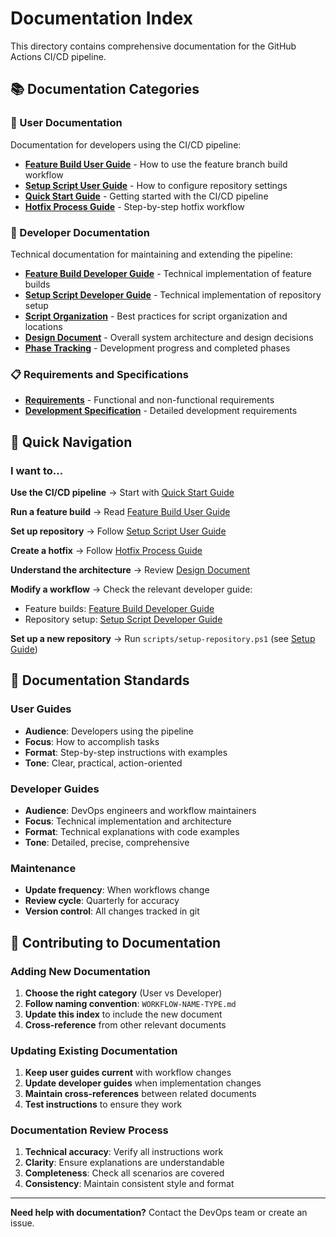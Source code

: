 # Documentation Index

This directory contains comprehensive documentation for the GitHub Actions CI/CD pipeline.

## 📚 Documentation Categories

### 👥 User Documentation
Documentation for developers using the CI/CD pipeline:

- **[Feature Build User Guide](FEATURE-BUILD-USER-GUIDE.md)** - How to use the feature branch build workflow
- **[Setup Script User Guide](SETUP-SCRIPT-USER-GUIDE.md)** - How to configure repository settings
- **[Quick Start Guide](../QUICK-START.md)** - Getting started with the CI/CD pipeline
- **[Hotfix Process Guide](../HOTFIX-PROCESS.md)** - Step-by-step hotfix workflow

### 🔧 Developer Documentation  
Technical documentation for maintaining and extending the pipeline:

- **[Feature Build Developer Guide](FEATURE-BUILD-DEVELOPER.md)** - Technical implementation of feature builds
- **[Setup Script Developer Guide](SETUP-SCRIPT-DEVELOPER.md)** - Technical implementation of repository setup
- **[Script Organization](SCRIPT-ORGANIZATION.md)** - Best practices for script organization and locations
- **[Design Document](../DESIGN.md)** - Overall system architecture and design decisions
- **[Phase Tracking](../PHASE-TRACKING.md)** - Development progress and completed phases

### 📋 Requirements and Specifications
- **[Requirements](../REQUIREMENTS.md)** - Functional and non-functional requirements
- **[Development Specification](../DEVELOPMENT-SPEC.md)** - Detailed development requirements

## 🎯 Quick Navigation

### I want to...

**Use the CI/CD pipeline** → Start with [Quick Start Guide](../QUICK-START.md)

**Run a feature build** → Read [Feature Build User Guide](FEATURE-BUILD-USER-GUIDE.md)

**Set up repository** → Follow [Setup Script User Guide](SETUP-SCRIPT-USER-GUIDE.md)

**Create a hotfix** → Follow [Hotfix Process Guide](../HOTFIX-PROCESS.md)

**Understand the architecture** → Review [Design Document](../DESIGN.md)

**Modify a workflow** → Check the relevant developer guide:
- Feature builds: [Feature Build Developer Guide](FEATURE-BUILD-DEVELOPER.md)
- Repository setup: [Setup Script Developer Guide](SETUP-SCRIPT-DEVELOPER.md)

**Set up a new repository** → Run `scripts/setup-repository.ps1` (see [Setup Guide](SETUP-SCRIPT-USER-GUIDE.md))

## 📖 Documentation Standards

### User Guides
- **Audience**: Developers using the pipeline
- **Focus**: How to accomplish tasks
- **Format**: Step-by-step instructions with examples
- **Tone**: Clear, practical, action-oriented

### Developer Guides  
- **Audience**: DevOps engineers and workflow maintainers
- **Focus**: Technical implementation and architecture
- **Format**: Technical explanations with code examples
- **Tone**: Detailed, precise, comprehensive

### Maintenance
- **Update frequency**: When workflows change
- **Review cycle**: Quarterly for accuracy
- **Version control**: All changes tracked in git

## 🔄 Contributing to Documentation

### Adding New Documentation
1. **Choose the right category** (User vs Developer)
2. **Follow naming convention**: `WORKFLOW-NAME-TYPE.md`
3. **Update this index** to include the new document
4. **Cross-reference** from other relevant documents

### Updating Existing Documentation
1. **Keep user guides current** with workflow changes
2. **Update developer guides** when implementation changes
3. **Maintain cross-references** between related documents
4. **Test instructions** to ensure they work

### Documentation Review Process
1. **Technical accuracy**: Verify all instructions work
2. **Clarity**: Ensure explanations are understandable
3. **Completeness**: Check all scenarios are covered
4. **Consistency**: Maintain consistent style and format

---

**Need help with documentation?** Contact the DevOps team or create an issue.
